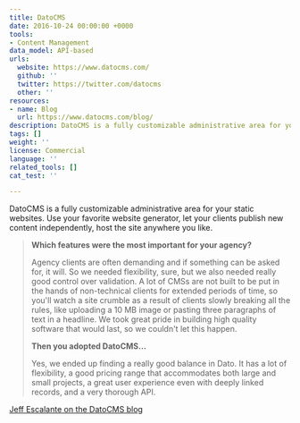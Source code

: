 ```yaml
---
title: DatoCMS
date: 2016-10-24 00:00:00 +0000
tools:
- Content Management
data_model: API-based
urls:
  website: https://www.datocms.com/
  github: ''
  twitter: https://twitter.com/datocms
  other: ''
resources:
- name: Blog
  url: https://www.datocms.com/blog/
description: DatoCMS is a fully customizable administrative area for your static websites.
tags: []
weight: ''
license: Commercial
language: ''
related_tools: []
cat_test: ''

---
```

DatoCMS is a fully customizable administrative area for your static websites. Use your favorite website generator, let your clients publish new content independently, host the site anywhere you like.

> **Which features were the most important for your agency?**
>
> Agency clients are often demanding and if something can be asked for, it will. So we needed flexibility, sure, but we also needed really good control over validation. A lot of CMSs are not built to be put in the hands of non-technical clients for extended periods of time, so you'll watch a site crumble as a result of clients slowly breaking all the rules, like uploading a 10 MB image or pasting three paragraphs of text in a headline. We took great pride in building high quality software that would last, so we couldn't let this happen.
>
> **Then you adopted DatoCMS…**
>
> Yes, we ended up finding a really good balance in Dato. It has a lot of flexibility, a good pricing range that accommodates both large and small projects, a great user experience even with deeply linked records, and a very thorough API.

[Jeff Escalante on the DatoCMS blog](https://www.datocms.com/blog/how-hashicorp-gets-the-best-out-of-datocms/)
